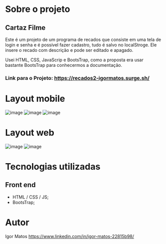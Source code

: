 # Sobre o projeto
## Cartaz Filme

Este é um projeto de um programa de recados que consiste em uma tela de login e senha e é possível fazer cadastro, tudo é salvo no localStroge.
Ele insere o recado com descrição e pode ser editado e apagado.

Usei HTML, CSS, JavaScrip e BootsTrap, como a proposta era usar bastante BootsTrap para conhecermos a documentação.

### Link para o Projeto: <https://recados2-igormatos.surge.sh/>

# Layout mobile
![image](https://user-images.githubusercontent.com/63614609/231506384-077dcac0-3e30-4ec7-9318-e455cdf02505.png)
![image](https://user-images.githubusercontent.com/63614609/231506666-df45032e-c9e1-4f4d-8b73-1322919e13d3.png)
![image](https://user-images.githubusercontent.com/63614609/231508725-f7035cab-04c7-487a-80d6-ff7bd75ac640.png)

# Layout web
![image](https://user-images.githubusercontent.com/63614609/231509241-e66eb822-a33c-4c09-99c7-ae1fad6c32e2.png)
![image](https://user-images.githubusercontent.com/63614609/231509574-32ae525b-7b99-49e0-995d-e79b48c7d8be.png)

# Tecnologias utilizadas
## Front end
* HTML / CSS / JS;
* BootsTrap;

# Autor

Igor Matos https://www.linkedin.com/in/igor-matos-22815b98/
